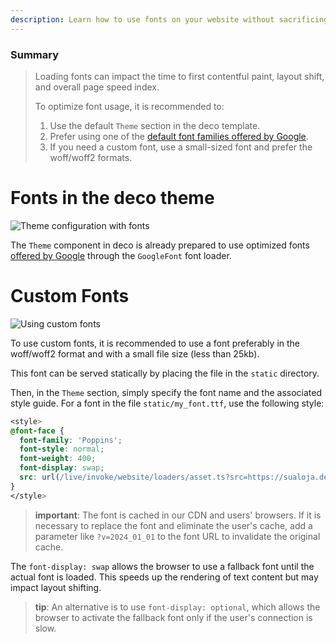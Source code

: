 ```yaml
---
description: Learn how to use fonts on your website without sacrificing performance.
---
```


### Summary

> Loading fonts can impact the time to first contentful paint, layout shift, and
> overall page speed index.
>
> To optimize font usage, it is recommended to:
>
> 1. Use the default `Theme` section in the deco template.
> 2. Prefer using one of the
   > [default font families offered by Google](https://fonts.google.com/).
> 3. If you need a custom font, use a small-sized font and prefer the woff/woff2
   > formats.

# Fonts in the deco theme

![Theme configuration with fonts](https://github.com/deco-sites/starting/assets/882438/c697a548-0beb-49d5-af67-0a1bb0f9f043)

The `Theme` component in deco is already prepared to use optimized fonts
[offered by Google](https://fonts.google.com/) through the `GoogleFont` font
loader.

# Custom Fonts

![Using custom fonts](https://github.com/deco-sites/starting/assets/882438/2a267a57-34eb-479f-91dc-e8e3f10cfca8)

To use custom fonts, it is recommended to use a font preferably in the
woff/woff2 format and with a small file size (less than 25kb).

This font can be served statically by placing the file in the `static`
directory.

Then, in the `Theme` section, simply specify the font name and the associated
style guide. For a font in the file `static/my_font.ttf`, use the following
style:

```css
<style>
@font-face {
  font-family: 'Poppins';
  font-style: normal;
  font-weight: 400;
  font-display: swap;
  src: url(/live/invoke/website/loaders/asset.ts?src=https://sualoja.deco.site/minha_fonte.ttf) format('truetype');
}
</style>
```

> **important**: The font is cached in our CDN and users' browsers. If it is
> necessary to replace the font and eliminate the user's cache, add a parameter
> like `?v=2024_01_01` to the font URL to invalidate the original cache.

The `font-display: swap` allows the browser to use a fallback font until the
actual font is loaded. This speeds up the rendering of text content but may
impact layout shifting.

> **tip**: An alternative is to use `font-display: optional`, which allows the
> browser to activate the fallback font only if the user's connection is slow.
